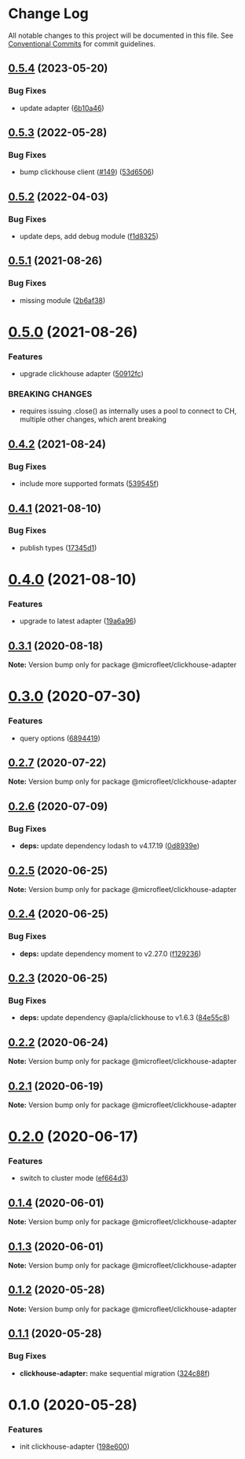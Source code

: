 # Change Log

All notable changes to this project will be documented in this file.
See [Conventional Commits](https://conventionalcommits.org) for commit guidelines.

## [0.5.4](https://github.com/microfleet/clickhouse-adapter/compare/@microfleet/clickhouse-adapter@0.5.3...@microfleet/clickhouse-adapter@0.5.4) (2023-05-20)

### Bug Fixes

- update adapter ([6b10a46](https://github.com/microfleet/clickhouse-adapter/commit/6b10a46ff8c6aa02607003de88c8d5083a909521))

## [0.5.3](https://github.com/microfleet/clickhouse-adapter/compare/@microfleet/clickhouse-adapter@0.5.2...@microfleet/clickhouse-adapter@0.5.3) (2022-05-28)

### Bug Fixes

- bump clickhouse client ([#149](https://github.com/microfleet/clickhouse-adapter/issues/149)) ([53d6506](https://github.com/microfleet/clickhouse-adapter/commit/53d65066fb464201a5f98758e77bc06c254f1ac4))

## [0.5.2](https://github.com/microfleet/clickhouse-adapter/compare/@microfleet/clickhouse-adapter@0.5.1...@microfleet/clickhouse-adapter@0.5.2) (2022-04-03)

### Bug Fixes

- update deps, add debug module ([f1d8325](https://github.com/microfleet/clickhouse-adapter/commit/f1d83257cbc578bf2b6bfabc1288318b054e15d6))

## [0.5.1](https://github.com/microfleet/clickhouse-adapter/compare/@microfleet/clickhouse-adapter@0.5.0...@microfleet/clickhouse-adapter@0.5.1) (2021-08-26)

### Bug Fixes

- missing module ([2b6af38](https://github.com/microfleet/clickhouse-adapter/commit/2b6af380b01f6fcadcd419e4a53817bb1a9f492d))

# [0.5.0](https://github.com/microfleet/clickhouse-adapter/compare/@microfleet/clickhouse-adapter@0.4.2...@microfleet/clickhouse-adapter@0.5.0) (2021-08-26)

### Features

- upgrade clickhouse adapter ([50912fc](https://github.com/microfleet/clickhouse-adapter/commit/50912fcddc180089a7c2a336ee8ec26c53e09aa7))

### BREAKING CHANGES

- requires issuing .close() as internally uses a pool to connect to CH, multiple other changes, which arent breaking

## [0.4.2](https://github.com/microfleet/clickhouse-adapter/compare/@microfleet/clickhouse-adapter@0.4.1...@microfleet/clickhouse-adapter@0.4.2) (2021-08-24)

### Bug Fixes

- include more supported formats ([539545f](https://github.com/microfleet/clickhouse-adapter/commit/539545f637b96d9a56fa09efffec75cc41ad7277))

## [0.4.1](https://github.com/microfleet/clickhouse-adapter/compare/@microfleet/clickhouse-adapter@0.4.0...@microfleet/clickhouse-adapter@0.4.1) (2021-08-10)

### Bug Fixes

- publish types ([17345d1](https://github.com/microfleet/clickhouse-adapter/commit/17345d16f0ec79ae6aa57234c46fc0fc759f8066))

# [0.4.0](https://github.com/microfleet/clickhouse-adapter/compare/@microfleet/clickhouse-adapter@0.3.1...@microfleet/clickhouse-adapter@0.4.0) (2021-08-10)

### Features

- upgrade to latest adapter ([19a6a96](https://github.com/microfleet/clickhouse-adapter/commit/19a6a9632f6674b7be1a9d2171aa7cee808fe11a))

## [0.3.1](https://github.com/microfleet/clickhouse-adapter/compare/@microfleet/clickhouse-adapter@0.3.0...@microfleet/clickhouse-adapter@0.3.1) (2020-08-18)

**Note:** Version bump only for package @microfleet/clickhouse-adapter

# [0.3.0](https://github.com/microfleet/clickhouse-adapter/compare/@microfleet/clickhouse-adapter@0.2.7...@microfleet/clickhouse-adapter@0.3.0) (2020-07-30)

### Features

- query options ([6894419](https://github.com/microfleet/clickhouse-adapter/commit/6894419611fff823e2757657f8c5088609fe45df))

## [0.2.7](https://github.com/microfleet/clickhouse-adapter/compare/@microfleet/clickhouse-adapter@0.2.6...@microfleet/clickhouse-adapter@0.2.7) (2020-07-22)

**Note:** Version bump only for package @microfleet/clickhouse-adapter

## [0.2.6](https://github.com/microfleet/clickhouse-adapter/compare/@microfleet/clickhouse-adapter@0.2.5...@microfleet/clickhouse-adapter@0.2.6) (2020-07-09)

### Bug Fixes

- **deps:** update dependency lodash to v4.17.19 ([0d8939e](https://github.com/microfleet/clickhouse-adapter/commit/0d8939e4328eb851c9ae12f7749dc8e994527b4f))

## [0.2.5](https://github.com/microfleet/clickhouse-adapter/compare/@microfleet/clickhouse-adapter@0.2.4...@microfleet/clickhouse-adapter@0.2.5) (2020-06-25)

**Note:** Version bump only for package @microfleet/clickhouse-adapter

## [0.2.4](https://github.com/microfleet/clickhouse-adapter/compare/@microfleet/clickhouse-adapter@0.2.3...@microfleet/clickhouse-adapter@0.2.4) (2020-06-25)

### Bug Fixes

- **deps:** update dependency moment to v2.27.0 ([f129236](https://github.com/microfleet/clickhouse-adapter/commit/f12923666602f42b4105bac4194d3cc6507b956f))

## [0.2.3](https://github.com/microfleet/clickhouse-adapter/compare/@microfleet/clickhouse-adapter@0.2.2...@microfleet/clickhouse-adapter@0.2.3) (2020-06-25)

### Bug Fixes

- **deps:** update dependency @apla/clickhouse to v1.6.3 ([84e55c8](https://github.com/microfleet/clickhouse-adapter/commit/84e55c82841f62312b3c4e5221ffe2c44f778eb4))

## [0.2.2](https://github.com/microfleet/clickhouse-adapter/compare/@microfleet/clickhouse-adapter@0.2.1...@microfleet/clickhouse-adapter@0.2.2) (2020-06-24)

**Note:** Version bump only for package @microfleet/clickhouse-adapter

## [0.2.1](https://github.com/microfleet/clickhouse-adapter/compare/@microfleet/clickhouse-adapter@0.2.0...@microfleet/clickhouse-adapter@0.2.1) (2020-06-19)

**Note:** Version bump only for package @microfleet/clickhouse-adapter

# [0.2.0](https://github.com/microfleet/clickhouse-adapter/compare/@microfleet/clickhouse-adapter@0.1.4...@microfleet/clickhouse-adapter@0.2.0) (2020-06-17)

### Features

- switch to cluster mode ([ef664d3](https://github.com/microfleet/clickhouse-adapter/commit/ef664d37cf4e265ddafa59088e4bd5c3ec7e1905))

## [0.1.4](https://github.com/microfleet/clickhouse-adapter/compare/@microfleet/clickhouse-adapter@0.1.3...@microfleet/clickhouse-adapter@0.1.4) (2020-06-01)

**Note:** Version bump only for package @microfleet/clickhouse-adapter

## [0.1.3](https://github.com/microfleet/clickhouse-adapter/compare/@microfleet/clickhouse-adapter@0.1.2...@microfleet/clickhouse-adapter@0.1.3) (2020-06-01)

**Note:** Version bump only for package @microfleet/clickhouse-adapter

## [0.1.2](https://github.com/microfleet/clickhouse-adapter/compare/@microfleet/clickhouse-adapter@0.1.1...@microfleet/clickhouse-adapter@0.1.2) (2020-05-28)

**Note:** Version bump only for package @microfleet/clickhouse-adapter

## [0.1.1](https://github.com/microfleet/clickhouse-adapter/compare/@microfleet/clickhouse-adapter@0.1.0...@microfleet/clickhouse-adapter@0.1.1) (2020-05-28)

### Bug Fixes

- **clickhouse-adapter:** make sequential migration ([324c88f](https://github.com/microfleet/clickhouse-adapter/commit/324c88f0dacc2d6f5dd02e7e9a527142d8a32e50))

# 0.1.0 (2020-05-28)

### Features

- init clickhouse-adapter ([198e600](https://github.com/microfleet/clickhouse-adapter/commit/198e6004c21c14feef6015edc28e7f4ca53d6bc8))
